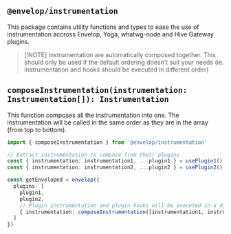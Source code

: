 ## `@envelop/instrumentation`

This package contains utility functions and types to ease the use of instrumentation accross
Envelop, Yoga, whatwg-node and Hive Gateway plugins.

> [!NOTE] Instrumentation are automatically composed together. This should only be used if the
> default ordering doesn't suit your needs (ie. instrumentation and hooks should be executed in
> different order)

## `composeInstrumentation(instrumentation: Instrumentation[]): Instrumentation`

This function composes all the instrumentation into one. The instrumentation will be called in the
same order as they are in the array (from top to bottom).

```ts
import { composeInstrumentation } from '@envelop/instrumentation'

// Extract instrumentation to compose from their plugins
const { instrumentation: instrumentation1, ...plugin1 } = usePlugin1()
const { instrumentation: instrumentation2, ...plugin2 } = usePlugin2()

const getEnveloped = envelop({
  plugins: [
    plugin1,
    plugin2,
    // Plugin instrumentation and plugin hooks will be executed in a different order
    { instrumentation: composeInstrumentation([instrumentation1, instrumentation2]) }
  ]
})
```
